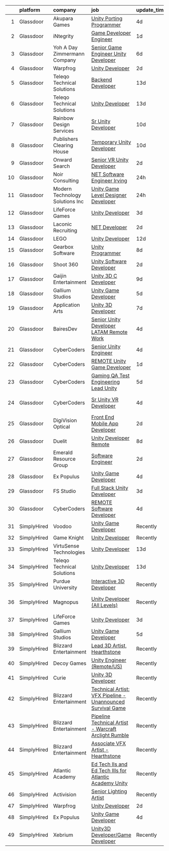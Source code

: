 

|    | platform    | company                          | job                                                                                                                                                                                                                                                                                                                                                                                                                                                                                                                                                                                                                                                                                                                                                                                                                                                                                                                                                                                                                                                                                                                                                                                                                                                                                                                                                                                           | update_time   | location        |
|---:|:------------|:---------------------------------|:----------------------------------------------------------------------------------------------------------------------------------------------------------------------------------------------------------------------------------------------------------------------------------------------------------------------------------------------------------------------------------------------------------------------------------------------------------------------------------------------------------------------------------------------------------------------------------------------------------------------------------------------------------------------------------------------------------------------------------------------------------------------------------------------------------------------------------------------------------------------------------------------------------------------------------------------------------------------------------------------------------------------------------------------------------------------------------------------------------------------------------------------------------------------------------------------------------------------------------------------------------------------------------------------------------------------------------------------------------------------------------------------|:--------------|:----------------|
|  1 | Glassdoor   | Akupara Games                    | [Unity Porting Programmer](https://www.glassdoor.com/partner/jobListing.htm?pos=127&ao=1136043&s=58&guid=0000018378a6232a90082f8c765f744a&src=GD_JOB_AD&t=SR&vt=w&ea=1&cs=1_02acd0b4&cb=1664176497936&jobListingId=1008153906699&jrtk=3-0-1gdsac8qhj4in801-1gdsac8r52i75000-0c64ebdf9b44d52e-)                                                                                                                                                                                                                                                                                                                                                                                                                                                                                                                                                                                                                                                                                                                                                                                                                                                                                                                                                                                                                                                                                                | 4d            | Remote          |
|  2 | Glassdoor   | iNtegrity                        | [Game Developer Engineer](https://www.glassdoor.com/partner/jobListing.htm?pos=109&ao=1110586&s=58&guid=0000018378a6232a90082f8c765f744a&src=GD_JOB_AD&t=SR&vt=w&ea=1&cs=1_95e451f3&cb=1664176497935&jobListingId=1008159960954&cpc=32EE424DE2B657EB&jrtk=3-0-1gdsac8qhj4in801-1gdsac8r52i75000-f007a9b18ce574ec--6NYlbfkN0C7QpSfatUTTt_pWYjh4fmCixpaZixxEgk6WqG2e9JFSn8PLDX21so4BUVMbM-nBKhXCnsv-rU-KWa8GwN08r9GRBZvA-u4nPEN3ApN9XjH4dklJ0WDOBXjYIG8qzdFOyJJJu2JrQ0ClTFCMBeO1lftwTH5oRtbn67DhkAte38942rtH2_WHrwxHWgthMjmqGIJ0p1vgEfmDksIhnELGNfHXqxuIjTI_mVuROlRvqtBt7DKw6Vp9cfsIt4TF4DbDUFPCEFkuLZ0d5dP4kXCpMlYzPMUtWNU5IyC2gQB4tYkcNd2AO1XzVT0mVr6CE0YZBwmNM3hcKe67gvY_VHIZKt0Oaq_l9Ugw_Pm-CNDyQBH9HRLl8xn-KGqyBwCyglLwxvQr6ls0T_IztqiMiT-MnestuCc844xKbpUSC0nNPqv72k7I_Wlxdujhwu3VVkPQKcIg2HwAdjxNBciz3H7vTRLFWWQwuF0m_uyEH6tyNTIbA3PObC---bkLJm6MuzFZspGGJOpXuK2IMecmVP0GmpAuQTCanYFLWg%3D)                                                                                                                                                                                                                                                                                                                                                                                                                                                                                              | 1d            | Las Vegas, NV   |
|  3 | Glassdoor   | Yoh  A Day   Zimmermann Company  | [Senior Game Engineer  Unity Developer ](https://www.glassdoor.com/partner/jobListing.htm?pos=108&ao=1110586&s=58&guid=0000018378a6232a90082f8c765f744a&src=GD_JOB_AD&t=SR&vt=w&ea=1&cs=1_475978f2&cb=1664176497935&jobListingId=1008149001061&cpc=6BF42D0955AE9A34&jrtk=3-0-1gdsac8qhj4in801-1gdsac8r52i75000-26c06eb302e58e76--6NYlbfkN0Ae6Qmv8rNb3d5rEsMPL_plhvilYeiJERi7JqghURwQ9bq2mHgMGRGPHap0kt02TPg4hNIqkqAI4ZLarx94fJBZJRObAHCVAr7GpkECOjshJAgS-hSpOpL4MHHyXNuelLsEEjezXkzG-LQVLMkWHeGtQdZH9mJ0qKIH5WD3wTWGKHYJ2ZSah94fqGxp_DgY0N69q4xmst_GlB7cmrDXdByeA_TOuBxucs1hBGT48Esk9EbS8Rk7ZzNsdfBFr6stL59jYyd0rb74CB9nxUxTtJmmUHqQRrvJeaY1nRfH0CQnWLWkYW1QQ0hA6ou-cadsoVpvow01hUrf475YPWSoms-2HVzWhfbSpLONCNaKv2Iz3cNQWiE9W83V5WrRdS3w_enMFyRqtXJ3X2ksrZ8pBo-9mra0aQTn6Asn0Q2WhON2avdvAHFKxSUdwztwl9exwmJDftttEJQJWddH9tp2AIK_BO4VbRHTXyZYhWhSye75WhrMADRsDAg6)                                                                                                                                                                                                                                                                                                                                                                                                                                                                                                                             | 6d            | Texas           |
|  4 | Glassdoor   | Warpfrog                         | [Unity Developer](https://www.glassdoor.com/partner/jobListing.htm?pos=116&ao=1136043&s=58&guid=0000018378a6232a90082f8c765f744a&src=GD_JOB_AD&t=SR&vt=w&ea=1&cs=1_d93fd890&cb=1664176497936&jobListingId=1008158804784&jrtk=3-0-1gdsac8qhj4in801-1gdsac8r52i75000-dbfbd3c17e81990d-)                                                                                                                                                                                                                                                                                                                                                                                                                                                                                                                                                                                                                                                                                                                                                                                                                                                                                                                                                                                                                                                                                                         | 2d            | Remote          |
|  5 | Glassdoor   | Teleqo Technical Solutions       | [Backend Developer](https://www.glassdoor.com/partner/jobListing.htm?pos=130&ao=1136043&s=58&guid=0000018378a6232a90082f8c765f744a&src=GD_JOB_AD&t=SR&vt=w&ea=1&cs=1_9f89b66f&cb=1664176497936&jobListingId=1008134158031&jrtk=3-0-1gdsac8qhj4in801-1gdsac8r52i75000-7d0e9462bc2c1747-)                                                                                                                                                                                                                                                                                                                                                                                                                                                                                                                                                                                                                                                                                                                                                                                                                                                                                                                                                                                                                                                                                                       | 13d           | Remote          |
|  6 | Glassdoor   | Teleqo Technical Solutions       | [Unity Developer](https://www.glassdoor.com/partner/jobListing.htm?pos=118&ao=1136043&s=58&guid=0000018378a6232a90082f8c765f744a&src=GD_JOB_AD&t=SR&vt=w&ea=1&cs=1_dd6e4090&cb=1664176497936&jobListingId=1008134134933&jrtk=3-0-1gdsac8qhj4in801-1gdsac8r52i75000-7da6a69e60ae4104-)                                                                                                                                                                                                                                                                                                                                                                                                                                                                                                                                                                                                                                                                                                                                                                                                                                                                                                                                                                                                                                                                                                         | 13d           | Remote          |
|  7 | Glassdoor   | Rainbow Design Services          | [Sr  Unity Developer](https://www.glassdoor.com/partner/jobListing.htm?pos=125&ao=1136043&s=58&guid=0000018378a6232a90082f8c765f744a&src=GD_JOB_AD&t=SR&vt=w&ea=1&cs=1_17b098cd&cb=1664176497936&jobListingId=1008142753229&jrtk=3-0-1gdsac8qhj4in801-1gdsac8r52i75000-78ff7e4797b03afd-)                                                                                                                                                                                                                                                                                                                                                                                                                                                                                                                                                                                                                                                                                                                                                                                                                                                                                                                                                                                                                                                                                                     | 10d           | Remote          |
|  8 | Glassdoor   | Publishers Clearing House        | [Temporary Unity Developer](https://www.glassdoor.com/partner/jobListing.htm?pos=128&ao=1136043&s=58&guid=0000018378a6232a90082f8c765f744a&src=GD_JOB_AD&t=SR&vt=w&ea=1&cs=1_2891d908&cb=1664176497936&jobListingId=1008142738987&jrtk=3-0-1gdsac8qhj4in801-1gdsac8r52i75000-b4da1e9073320554-)                                                                                                                                                                                                                                                                                                                                                                                                                                                                                                                                                                                                                                                                                                                                                                                                                                                                                                                                                                                                                                                                                               | 10d           | Jericho, NY     |
|  9 | Glassdoor   | Onward Search                    | [Senior VR Unity Developer](https://www.glassdoor.com/partner/jobListing.htm?pos=105&ao=1110586&s=58&guid=0000018378a6232a90082f8c765f744a&src=GD_JOB_AD&t=SR&vt=w&cs=1_d8f0c201&cb=1664176497935&jobListingId=1008157895865&cpc=A0637F14311B9419&jrtk=3-0-1gdsac8qhj4in801-1gdsac8r52i75000-4bc6412e79000e51--6NYlbfkN0B7YoEZZ2QAGDyEGGmBPAUWSHc1Mt3sMCn9FehKcWA3wwfxcx19LEZnY8Y4HGhdxxpQ8IbcwWJ1QJSKVlbnywN0wAc7WAFVBNlXywStNws03yK7X7qoLIQm5vNigKPjCQGcC9IiFRWMj21fDrNQEfIs7p7v4HmFURMFWd9sE0uowLb-RRmoxkkI3BEvC4mXTLxkoR2L2cV2NVA9mJ6-FBtFUY1n3gg_yiIOxGjfy2nM_nfYr-TGeYosLCY92nKvxjnlNYJpJa90PnnaDKM_aIAMc7RBbcm5LO4T6aHIwBd6rm2NwGaZ-GMYExGUFSUheIOSCSrl5D3zw0WtrtGOVbh8W5GCXtvrcHH1Tn2Qo-LUFa7bcMFRekb3MYwvDqF8tF06rDRyt716YpivbdJIvbxkO3xkLXtpV4-zCmBFlJkMlFitGNke-J_N2s21YSjzG2bySWZfx_n4oQRovQ9IqBcK4TprU0XhLmMRj8WsRO9-Sdfy9LDHsTYrlbkyUNreR-exFQuEW1f7SK5Eia4ihZg2Ikw4ZKR51j2KzVmF35hWSXOxItxnZDCV_I8ZPazcKk1Hv8mjkN3kyFpeVyK0xaKT2F4EzRpVkr6gOhsqLQR3ikdbpNh8wue7O9kPGBI0QA6IVWVlwphLzOyiJMJGiOIiUgxMOWhyFKmdMN92jHSmiTO5aJ4ZA6cg7u9xYPHU1WekjnKVcpwPs0Hf34QMweunMEugDavXM4V5YCSmow3-_iUmYi1Jszgl_M13_D9_u1IPRJO9Yt-EgaH0muolD4RJf5z25oc9Rs8cP0FUa8By3KuG2EaZsrEKM8Gc4O6v5C1OSBFf8dJhoHeOZ3rTM0LTLxSYqXnE2-FClrkyyqFTEJkcGFD0iuAVWH3yjbpRTU8VjQ5HoaSITZd4XBBsRn2nJeZyk4cHq143r0ZP8M02Xw-WQYmALrosvixeL8hJ1Q_pLIEdZOPOkiCrZNSoxO4zbwOw-7FbKtCPJ79yoPcje5nAJ2Pb35LaukcO6dqnIpg%3D) | 2d            | Ontario, CA     |
| 10 | Glassdoor   | Noir Consulting                  | [ NET Software Engineer   Irving](https://www.glassdoor.com/partner/jobListing.htm?pos=111&ao=1110586&s=58&guid=0000018378a6232a90082f8c765f744a&src=GD_JOB_AD&t=SR&vt=w&cs=1_d4e4b011&cb=1664176497935&jobListingId=1008161480064&cpc=C4A69CCDBB3B9599&jrtk=3-0-1gdsac8qhj4in801-1gdsac8r52i75000-803cdcd69a69b0df--6NYlbfkN0Aj4-Lc4C6Hb0ykU3jOktLDIAAw4anZygn__rtZFvHgNTA_qTH8-VQLyoosIDAxuVHswvL3XqoxZq_ZKFAEavTENEthsUL8Fi2TGUBbO9WSXHhmSNWQ5riPq5ASHB8vUE_dnqun0a1OlHlcm0PRIhlM6KDzO6-nQPd1BKJc_LmOJ8anpmIzHqXJV2hMMz9ln6MN-xF2hG1VobbMSTOvWeJtz16YMFued8kn8bOHTaz69KdE3N8TKkGQmn5bujagHPPKuuJmCRQZhgDUa1pvtFQdQpdDKULuUQj5hCvROecMZfewqYPXZQottHAG99qGqs92OYmGUvqe1tUUzaFnyB2m4fVJSxgM-qkuKjEEC_8i28OcLSzmc_Llr_JuK8klCW2HP0jmg6Q5cvDh35joEcOfOtzoEQyfaNOuMcr2gfifQDAHZSqcem0KLTK1IMey41XYy5mKukR9a5Ged15KNcRlsDzyxP57Ul1GjHL70wiTxT0ah_azsrqonQn8tuMdEmMRfGV8WQHyeiYkT3Kg00FtqNNOgkLZ5GU%3D)                                                                                                                                                                                                                                                                                                                                                                                                                                                                                           | 24h           | Irving, TX      |
| 11 | Glassdoor   | Modern Technology Solutions  Inc | [Unity Game Level Designer  Developer](https://www.glassdoor.com/partner/jobListing.htm?pos=102&ao=1110586&s=58&guid=0000018378a6232a90082f8c765f744a&src=GD_JOB_AD&t=SR&vt=w&cs=1_93bb970d&cb=1664176497934&jobListingId=1008160384898&cpc=883DC43018083D9A&jrtk=3-0-1gdsac8qhj4in801-1gdsac8r52i75000-abf1f549207f228f--6NYlbfkN0C26OT7h5zXl7z1yVTYwN1d43osiYS9hmGqw_eY7i5KFzRWaSyxghJjTLzNEsEWeJj6QtZaYMhSAZO_DCXcbspivdXlpR8zvmoLZwzn5THXQPOf2aBt3qZjrH_dbugZd53tHkoVnSD0MV_ivUzYW9yB_DO1NCTFqtDE6vL4AR50su-HHVE3TVZ15bO1sSJfYhOacBzcsZnkNMC1hr67BTG3dTYPQ1qy1bkJHeMa_Zbp6aANzWS4vH768BfwklM7i-lSe93xR-zODOitbc-hJjH6eXSh7AOASHEeC4r4apuC1wVSN-YTsXD31grFnyzCNLJ0jIBhpf9er51hr_nRF40EG-Jg34mLSzfSerJRHMRpvd08sfebGfexCTWuFP5YyA8kMYfLH-s9vwhWItNrUDJC5uLSUrvOqZYLC4LZM3nqlXvLKQ2L_a4BYE-2j2bVQgrPF50vX9zuMQ%3D%3D)                                                                                                                                                                                                                                                                                                                                                                                                                                                                                                                                                                        | 24h           | Huntsville, AL  |
| 12 | Glassdoor   | LifeForce Games                  | [Unity Developer](https://www.glassdoor.com/partner/jobListing.htm?pos=117&ao=1136043&s=58&guid=0000018378a6232a90082f8c765f744a&src=GD_JOB_AD&t=SR&vt=w&ea=1&cs=1_c866971e&cb=1664176497936&jobListingId=1008157070820&jrtk=3-0-1gdsac8qhj4in801-1gdsac8r52i75000-4056c701d2ae2bc5-)                                                                                                                                                                                                                                                                                                                                                                                                                                                                                                                                                                                                                                                                                                                                                                                                                                                                                                                                                                                                                                                                                                         | 3d            | San Diego, CA   |
| 13 | Glassdoor   | Laconic Recruiting               | [ NET Developer](https://www.glassdoor.com/partner/jobListing.htm?pos=106&ao=1110586&s=58&guid=0000018378a6232a90082f8c765f744a&src=GD_JOB_AD&t=SR&vt=w&ea=1&cs=1_10f37281&cb=1664176497935&jobListingId=1008158478830&cpc=87A0A889578C8297&jrtk=3-0-1gdsac8qhj4in801-1gdsac8r52i75000-b7fd1105030b2d77--6NYlbfkN0DdJbhHBYXEWBLZdlxQXj7QWc-IkEPIf_iUNPDm2ENCvcFvaxeRNC18k9wfNki_R0PTbhyBXDg67iHwDbMCBdABusNQZ5LT61oSjDCu46moJwx3bK1PTyafPFfFVnNz5BnVRRVPBOoo8wq_wS1HLduQ2EtpWzFCH1R2ygyr13ph-DDRgh6kSKqHghhlet7qqh6pBqQIJZkTnieFokoBPhI9-twh7k0P6itH0uTEe-6xxPf9DM0I8M65_IyDJ152TLDE6m5xaHgZGX1TU3spOpMmIv-KJY0afMKBSnX4xTIAjiFAm_GLxX_CD1cj7ilylUo-I3tYnRYzYW531xKO2zawjHuRy2MdU9dsD3SbUoKG8ra1fjEHmanatwIGC_DXTHaWKsOQ2rLz4_iBtO4QaJe1T8t6o98GR6ZOiMJF4NIFltxE7IkD53j5CJxnub7jyrDO5rdYRSqroEXpgv83tGLLOH4CBefQRdyeTFgr7Heh6PTzTHEQOjf8epNADSjhTEY%3D)                                                                                                                                                                                                                                                                                                                                                                                                                                                                                                                                       | 2d            | Remote          |
| 14 | Glassdoor   | LEGO                             | [Unity Developer](https://www.glassdoor.com/partner/jobListing.htm?pos=123&ao=1136043&s=58&guid=0000018378a6232a90082f8c765f744a&src=GD_JOB_AD&t=SR&vt=w&cs=1_2b2bf502&cb=1664176497936&jobListingId=1008137808602&jrtk=3-0-1gdsac8qhj4in801-1gdsac8r52i75000-660576d780ede973-)                                                                                                                                                                                                                                                                                                                                                                                                                                                                                                                                                                                                                                                                                                                                                                                                                                                                                                                                                                                                                                                                                                              | 12d           | Irvine, CA      |
| 15 | Glassdoor   | Gearbox Software                 | [Unity Programmer](https://www.glassdoor.com/partner/jobListing.htm?pos=122&ao=1136043&s=58&guid=0000018378a6232a90082f8c765f744a&src=GD_JOB_AD&t=SR&vt=w&ea=1&cs=1_ff8d6368&cb=1664176497936&jobListingId=1008146289898&jrtk=3-0-1gdsac8qhj4in801-1gdsac8r52i75000-f72621018b39b19c-)                                                                                                                                                                                                                                                                                                                                                                                                                                                                                                                                                                                                                                                                                                                                                                                                                                                                                                                                                                                                                                                                                                        | 8d            | Frisco, TX      |
| 16 | Glassdoor   | Shoot 360                        | [Unity Software Developer](https://www.glassdoor.com/partner/jobListing.htm?pos=101&ao=1110586&s=58&guid=0000018378a6232a90082f8c765f744a&src=GD_JOB_AD&t=SR&vt=w&ea=1&cs=1_e6f74211&cb=1664176497934&jobListingId=1008158653566&cpc=3028881457C6165E&jrtk=3-0-1gdsac8qhj4in801-1gdsac8r52i75000-5ac2e7983e68243c--6NYlbfkN0DfopDBJjdZYsHaazvtHih9EkP_5L3b-O-YxZrMZy_RRaIs6238HtU9-bIm4CRLMyQw0B_NBHXhnZqJTUAnwC8rmDN7VM-CtOrUt6fSSheFIU1_xggWeBfKJRwUeEbQVMtuP3j9r-4DUAIsVFk7SNZbGd5DCwK6AlcinJmr6vfob03577VGzijjOR_VZYuRBPTSyGUBJcFYloRumUcHqw2X3KyEIchUb5bn6SQjqeRXYiJvCxrIhbhsQMZSDRGYEFYy_03JGaNRY02E8D6d8V-tWifL6TXzaGwlj5CzVflIhhA67ExUwaa07cDIapmKjbCpu1sGjAhn3jIs4j4fhYYwfIdPzGL3Zz0or2xLLr6WIhq8f4vahVlZDDIPmzvCaOuu1YPq-W9zlfAXEHQps_Jlp1vryrqfif37O-rhFls8IOXQt6_HkFi_dW3YUq-6G9lCAfhQQnAr7aZlFuWNzWLejJ_5IGW2pr2Yf9tNQy8ZSsqeamS436sgmSO5Jer0FS8owE8hR60mHWJdRB5oOWj6)                                                                                                                                                                                                                                                                                                                                                                                                                                                                                                           | 2d            | Vancouver, WA   |
| 17 | Glassdoor   | Gaijin Entertainment             | [Unity 3D C  Developer](https://www.glassdoor.com/partner/jobListing.htm?pos=121&ao=1136043&s=58&guid=0000018378a6232a90082f8c765f744a&src=GD_JOB_AD&t=SR&vt=w&cs=1_684bea5f&cb=1664176497936&jobListingId=1008144484647&jrtk=3-0-1gdsac8qhj4in801-1gdsac8r52i75000-3087f5dd4425a04f-)                                                                                                                                                                                                                                                                                                                                                                                                                                                                                                                                                                                                                                                                                                                                                                                                                                                                                                                                                                                                                                                                                                        | 9d            | Remote          |
| 18 | Glassdoor   | Gallium Studios                  | [Unity Game Developer](https://www.glassdoor.com/partner/jobListing.htm?pos=119&ao=1136043&s=58&guid=0000018378a6232a90082f8c765f744a&src=GD_JOB_AD&t=SR&vt=w&cs=1_84e18727&cb=1664176497936&jobListingId=1008150687011&jrtk=3-0-1gdsac8qhj4in801-1gdsac8r52i75000-c88d89332377ea02-)                                                                                                                                                                                                                                                                                                                                                                                                                                                                                                                                                                                                                                                                                                                                                                                                                                                                                                                                                                                                                                                                                                         | 5d            | Remote          |
| 19 | Glassdoor   | Application Arts                 | [Unity 3D Developer](https://www.glassdoor.com/partner/jobListing.htm?pos=126&ao=1136043&s=58&guid=0000018378a6232a90082f8c765f744a&src=GD_JOB_AD&t=SR&vt=w&cs=1_8f2a24bd&cb=1664176497936&jobListingId=1008148200696&jrtk=3-0-1gdsac8qhj4in801-1gdsac8r52i75000-702106af31a5d4c4-)                                                                                                                                                                                                                                                                                                                                                                                                                                                                                                                                                                                                                                                                                                                                                                                                                                                                                                                                                                                                                                                                                                           | 7d            | Frisco, TX      |
| 20 | Glassdoor   | BairesDev                        | [Senior Unity Developer  LATAM    Remote Work](https://www.glassdoor.com/partner/jobListing.htm?pos=103&ao=1110586&s=58&guid=0000018378a6232a90082f8c765f744a&src=GD_JOB_AD&t=SR&vt=w&cs=1_14152367&cb=1664176497934&jobListingId=1008153520027&cpc=3BA4CE39D5B5DEF5&jrtk=3-0-1gdsac8qhj4in801-1gdsac8r52i75000-d07b078a70677f47--6NYlbfkN0BfEGkshao4EhrCCf7LYqKO8VNtf9vkQrewuI3DmTR_-G3zJxSBeo1O-SB_lpKRvkPM-bPc5FhBWyuJIcxMxgpbjfTpubAlTTARQ0mMGAhamrq9Jn6fhAwDv_qRzdVcBFdMH9gkJbzgO1vp6CpfOGar4AMUZe6FO_fxm45CnFh9QXixwnA6_VCrhG2m6LYwtUQO4eqIwnXor-9nMj3Ku8Fqt6VHzzCzO7c_QhUaZjDZVxdxnkZteAMejuqOdVOorfLUTVmDaZxSffuljZeV44ZXRoYbvtdgWhADFOM7hBFGGoMmJkdIl3y4D8AMwnALr-KO2bajIsjHezVbO31OH0jWKe1GHYqqoJvQospE4EA5UG3WJl7bzEbg7nXa4D4SvHKL7cPGHzSLIHjmtfUVhVRSud9yoICb5wdOcvWnrrZCY6ZKAs9tLjKEy7nnXapjwWRIxEGszy9-oEu80KmMqmcjgx18-S_nGTBUD3KJxH22w8SaEKQ_v_Xboz1HPQwB-Wzc2Pfpks77nDK41y8KXCiyC4GPbQdzumC3B_WkeK5_au6zPfQdbWjZLsWImDGrGjRECtD-1GPzzg%3D%3D)                                                                                                                                                                                                                                                                                                                                                                                                                                | 4d            | Colon, PA       |
| 21 | Glassdoor   | CyberCoders                      | [Senior Unity Engineer](https://www.glassdoor.com/partner/jobListing.htm?pos=115&ao=1110586&s=58&guid=0000018378a6232a90082f8c765f744a&src=GD_JOB_AD&t=SR&vt=w&ea=1&cs=1_1449fa5e&cb=1664176497936&jobListingId=1008154938460&cpc=AC285F3A3ECA6BB0&jrtk=3-0-1gdsac8qhj4in801-1gdsac8r52i75000-c94a8e35814fca7e--6NYlbfkN0CpFJQzrgRR8WqXWK1qKKEqALWJw739KlKqr2H-MSI4eoBlI4EFrmor2FYZMP3muM2YYyBsvG3uf0WKu5-ysjfcvsuQPS-1yuh0KuzUfyCJnkykgZ-qbr5oc4n8AV8yAiXeULNfTpQPtS5tLBer6f9DDY7d6VlfMZBsHb5FClKWSrG2a9eC0i0PZsg_jP0HQ1_-nf55_qSVssomwyduiSWCb5NQiQU0bk3cqYmuFriUWxEdLNJHkFubneXwbWnh25qwHUM8xtkGfkO7DRsQAE36jd5N3ZzZ69NE9S7uVqmSIcYV5LoVCT0PEQkZ0_J1LJQpU5KyPYZOP-EjWqyqY3RjjTc5OWzCgBULcWYMCkfalgI8fjrhmz8pZIgfATGozCSGuyYd_aLLvIOOrQwa-HAd6g3ONIE2M8br_QU45LElrAEdp0YJBMyjKBkriseH-9vAVnemkXbmWrklsGLZvqORvHdiIhiTpgpnTHVovLXskvdBUfkvrdHoekKUpSBe_XQaeyBJA84fQlAaZMWATgo5_CmqbfaqEuJcHfjH1mIMO0VJDIWWKdhke_fc1jotcbs6i0oDNQSb4Oz3Qa5Aogk5wUfy5SXBY9xVM_pQPFX7O89106Ep4voHUEs9xN9_yPNWtM4X-z-H7nC8Iyut3HCSIOTzqJTbqtfjiaz8EsWe8IqMKEkj-VLtxKMCJcmAxONLrd828JxQrejSRXAb2A3zPBTeO4lLeF5nX8CBRl_4LMZzV5VVWaMC0vfGQagyaCGIQPttpp9w-3sCe0_NJfFbLlpxWx6aOEUMnkBLiyKLhSz2RfNbhZgI7h3eKAu6qBcUEeFsNSCPhQqnjglNLUdH3wR5GQyMKMDVspVd89EMYE2ctPr7WUc-_RuN-uIuWTmH3IEL8H9k01CZzkRdCna7SPGdaYmE7k_Iw_wx8d6rg3f9Km4foJsQB6fBe5HHSsLY5rTd5NLSNQS95uaellVz63TwqSWU1kowexq_8dDczQ%3D%3D)                  | 4d            | San Carlos, CA  |
| 22 | Glassdoor   | CyberCoders                      | [REMOTE Unity Game Developer](https://www.glassdoor.com/partner/jobListing.htm?pos=107&ao=1110586&s=58&guid=0000018378a6232a90082f8c765f744a&src=GD_JOB_AD&t=SR&vt=w&ea=1&cs=1_06c138e0&cb=1664176497935&jobListingId=1008159698208&cpc=334ABAF5D42DC775&jrtk=3-0-1gdsac8qhj4in801-1gdsac8r52i75000-de5e4da321500bc6--6NYlbfkN0CpFJQzrgRR8WqXWK1qKKEqALWJw739KlKqr2H-MSI4eoBlI4EFrmor2FYZMP3muM0CETaZjfCSsIX608PX_XwlpFs8byUUuHjRk7f7lT2yfazRxiNJNIHKLxQydblxZQXIpOtY9UiHSus1JrkxVTbsfZOaUgsmSMvdLRBVOoeWC8h2eH0hDRJNCLP-ciqBZErGmkdnMhEYNr64EF6JCxpNzuNL_xqQuIEOiKAVKeE_E_9ReiSh1REzYdSQyeW5EN_pOrIRIA7asqokxPh7jfA35N3m02-YCIcihk9ZPahzQfIq8LQ_lDFkKeJAT5mZNt6JUBwxuhdPbpZAQfJ4PLQfuocGyX8_orO1l7KBQ78W0Ri7XeH2tVUaW69k-9Y23HCcRDra4seZDxySWHfb9uekaQOwALDl63CsepnzQHKqrkszxh7qGAium1SMpxRA96_BFMJTxINS75NSUydYCPDOrgRS9d160IJegBrpTxs7FeUc7TLIXs7cVJrXPq6PeaAr-ueaHCLvMEl5P61i6SPShQVnjLEhu3UOxGIr60sAkENODxpnqet0UdsXl2zK3hfVGcneyIoGOLv6XmGF02OZgAAqLQvwoYClwD9MF1PK8kQhQhndjEg9ZRxrKI1GsEizddmNmHGKtJDV3NiTwmfqcWOrV_oFp9GVrkSCFaS5J-ZG1H4QY5zlbiCdpv0h5HDCv6c_2rZPLO4G2Ea2KUxJ9M5rFjyS6Z5wrFGkxAbaYO0_dPYeUdnWq8hVKTDYZn51Xep38v5V1UHI_yfH6tp6QZFClb5OK4FhXWOSuTcqZ9LHrShUn85ZDonafXOb443YdfbRnhOcCswrSvKTIV-lXjB2lc_B_jTzTv3fmj9HBLcDjauBIK-knHM9pLBDZdPZ9c74I5BLhkBTNunw-TtivKiFhokUXI9_ixjbPHCr5cbZ2Jv2hiTeDkFXMU8KL7Ow8ViFk99L0O6kjOZYpOQwZlpz0KNqetg12r7tgAbtSg%3D%3D)            | 1d            | New York, NY    |
| 23 | Glassdoor   | CyberCoders                      | [Gaming QA Test Engineering Lead   Unity](https://www.glassdoor.com/partner/jobListing.htm?pos=113&ao=1110586&s=58&guid=0000018378a6232a90082f8c765f744a&src=GD_JOB_AD&t=SR&vt=w&ea=1&cs=1_36d72fa9&cb=1664176497935&jobListingId=1008152464643&cpc=C4A69CCDBB3B9599&jrtk=3-0-1gdsac8qhj4in801-1gdsac8r52i75000-812c27b77ee8a313--6NYlbfkN0CpFJQzrgRR8WqXWK1qKKEqALWJw739KlKqr2H-MSI4eoBlI4EFrmor2FYZMP3muM3oVLaOs4f3sNvdnaLGs1ve463IujvsPR0fIGmrIA4Fc15-s3kcbHFotYhJZFdpRcWVMhkdfr19SMU3z6S-LZuSoQIimvuuKodWETVAAPX9rBTFrAmrqUipMtlCnc7Ndwj2s25q4g7VcfJPcZh8TsO2psS_lo-eAwjr05O6a75AJLTYt5JCOTk3iCbfRcc0re_sgY3vnkcc2CgdGcb6MPyeZjQOudSX99kEDDx4hSffvn1TX9mUtcR9-KCCxA4o43jUPGbp8dmyipbEgZMz4c1I9nlTBNCh8ud7hiL01oW1DfqPjE_9YtwvFyfuOlR7p--5QlCM42tnLliUvUDVXES1g7RvpfllgiIeU2lrqUivSsBrrS6YSXklLj2JwQrF4vTG5G4MBjlCEXXbzb1YxvmClJU3d7skYqqB32jOWo41XQTNwoQOPSJmN0whb-NEZySrBHKFBr8Nr9W-FAD2a8biOLgxxxI3OcLqS4GBvbzB32eC4ZqzUDZ4wqqa27YU8vS4UW-Buer9yAcq0UHY-iIA6vEBNqhKLKY5T4_XDNxPfJEzx-5z4bMxW3RcrnQo_fDuYtoGGx6ZRrOMMycUL21CcZuoiYELEEK29Ce9PdykeMsOMi03PxP83pT3FnnAwPkq_Vt5xTQIBi4v2FAprgx1zjRzAt-_w3TqnvuErJWzO_CO4OVzAhmkDSv6S0Y4kq5DcyoygpOW3QgO_KrQtzrarnfkSKkdDoTHvXqQgFg1RVxdBbIiyEQEZIe4Mb7KmFh5xi1RbToLzwKzHAYDHn2W5aXQMW3g2vp2Cp2IRp4PkYw-7UyRw3oUcoVDBQEA90OlOpuERFC6I3DMcWUzkNf1jVYg6lW_KI7jzOCwm6VuI9IbcGvbZXzTqP48LRLC3Q368XVxgKyhIKsDEWnUM1Dh_xdim1wAv1s%3D)              | 5d            | Austin, TX      |
| 24 | Glassdoor   | CyberCoders                      | [Sr  Unity  VR  Developer](https://www.glassdoor.com/partner/jobListing.htm?pos=114&ao=1110586&s=58&guid=0000018378a6232a90082f8c765f744a&src=GD_JOB_AD&t=SR&vt=w&ea=1&cs=1_11ae5f06&cb=1664176497936&jobListingId=1008154938345&cpc=451933188B21919D&jrtk=3-0-1gdsac8qhj4in801-1gdsac8r52i75000-46531934ee3fcaad--6NYlbfkN0CpFJQzrgRR8WqXWK1qKKEqALWJw739KlKqr2H-MSI4eoBlI4EFrmor2FYZMP3muM2YYyBsvG3uf0J72OBKTUbLm-1woUpOXeFNHBTnpoZL3SHh2FSQKROAfBvcTZHSE_Edw_R78HEls8GcHWiBh_kU25oshDawS57tjaabJkLMPjzYhcDvN3sXYa_xw0iLzWI-0JEMah9OcRVmUbyjrDtgSEu9XR9MidN68XVDQ3DVW2WTKhztDCdNOS5x47KIu4whI9Z17iIzM6GMKk0lh4-VcWVUziWc-lBYtKq0iR7fUvkfz6kdG7ETCnxAMMd3yeox_v7yqZ5Buwehs6jyS6yFOnnhASupNHKMcobqJK397EQzfeFu48-hgyw893z43JJ-zMOVU9eTV-qpf6qXDDZqXgloegwrCLck8AMwWIooRJr3-pvRGDX96zIppuhNOJV2I5DZaAZE2A_SYxGrvWc56obl9uM-3QzejdWKnJYYRFW45W9Cz4FruoLPeM7TrV_JkzDjCpYTr-7eSF0D2Ru9z-nWDd_gCBU8nnBgUvt8L5oCrxz3_BfNrEJ0ym2aL-jz5xCIiQqKWmi0RwcsE2fUf92v7HckH_cPpYJ0f9bobrR9wmlMhKmPWcufTcxaYcIFRpdnr8DKH72j5smShG9rMU6DmxMlrqIWPx0peec4ful9g1-O9TmsVHxO8K2Mmk5aPD_dHvFtRPMQ_yAgohSwjMWuWHVMyh4_qVB8orTF4SgpLq9WNfiDlmO7gOaZHKjWIxnQVTali5R6eW5fMZ3grvQDcQlt9TqV9vS6hKnoByzzFvYwzXxXEG79YSgWFY2zKsw7D9SyCC_8uSZc5lrfR1chGGxuKnV6TLiLZhU19MbZWG44kreIzpjHV535_vDYdm9o54YRI6UBdnjPYW6pARUaDQmQLC1VMrG8KxgXSI91ixE-TkbtlCy3T2gtu_WupdcbAL8W4Ekz0e1lXDdNJ0l6Xu1MGj8ADIpsHpm_zA%3D%3D)               | 4d            | Los Angeles, CA |
| 25 | Glassdoor   | DigiVision Optical               | [Front End Mobile App Developer](https://www.glassdoor.com/partner/jobListing.htm?pos=104&ao=1110586&s=58&guid=0000018378a6232a90082f8c765f744a&src=GD_JOB_AD&t=SR&vt=w&ea=1&cs=1_7d9c0eb7&cb=1664176497934&jobListingId=1008158742843&cpc=C4A69CCDBB3B9599&jrtk=3-0-1gdsac8qhj4in801-1gdsac8r52i75000-27765e6fb8b255f3--6NYlbfkN0ATI7LIVqGvZwlH83cbuu62NnURcd3MlzZqpgSCmKHueLz4uTPjUmCBIiobqyAkKvNATI8nSFGa17o36XdkbKp0jlISymLqfb9Ca4dDnIYCwdUD9J2RTquMIUkY5_GkX4fM0iaNZjHnxKnPfuO1TR-qgnRmXsuAqAZpebcPZpEV7E_PZZOlIH28gZ111Q4wSVblKKNyAERj6W5CAmZTai0iafm8qOu0EEFMXSd16b0_XqGPIG2HZjUGHZP41SvWyQ4HSKlTXkz04G4lOaxq_jGZD8KX6NtDTp1VVmN-EWsD9eNJWgO3samRay4Un69NDUfji9fZwBq9gVe8dadZFZ-9LlR6Yis-SWkha9k_xo2JQgdI8Trk5JT0YcM5rF0UVOlUULWXmLmEnpErL3mcYgfuCKQChmhe7fbegY2eQ3KHNACPBdj7G9IaB8FYexLLrr8UmRe3yKNHgBBIdGanhqmR8cqV5MH7Eq8dgnx_smDEnm4rkoyZfFpJY0hLp-QUYMaIgoDLc_BLWg%3D%3D)                                                                                                                                                                                                                                                                                                                                                                                                                                                                                                         | 2d            | Remote          |
| 26 | Glassdoor   | Duelit                           | [Unity Developer  Remote ](https://www.glassdoor.com/partner/jobListing.htm?pos=129&ao=1136043&s=58&guid=0000018378a6232a90082f8c765f744a&src=GD_JOB_AD&t=SR&vt=w&ea=1&cs=1_c2d3ea26&cb=1664176497936&jobListingId=1008146888659&jrtk=3-0-1gdsac8qhj4in801-1gdsac8r52i75000-32f66aac3cf961f7-)                                                                                                                                                                                                                                                                                                                                                                                                                                                                                                                                                                                                                                                                                                                                                                                                                                                                                                                                                                                                                                                                                                | 8d            | Remote          |
| 27 | Glassdoor   | Emerald Resource Group           | [Software Engineer](https://www.glassdoor.com/partner/jobListing.htm?pos=112&ao=1110586&s=58&guid=0000018378a6232a90082f8c765f744a&src=GD_JOB_AD&t=SR&vt=w&ea=1&cs=1_f8083b6a&cb=1664176497935&jobListingId=1008158696811&cpc=B101C867B3EF2D75&jrtk=3-0-1gdsac8qhj4in801-1gdsac8r52i75000-9d3a79ca66d139cb--6NYlbfkN0BXp4mXmwuXYPTzYC9odgzWt2XuqptqZvZ4ZHxdyVZwzN7sSW8bKCCtsyayLRdO3C6tYMxlHT8RPbVWlKifuCJ7U5ouBjOv6wbpO4lpnO8Vq0Ki15mtD7wj-WPbi13i0G5Obv3e9HzGcsVKwpkvuI0SMRa87pTU_kPMNeISaKi3VAsNPG322BaAJmPzKONHXEPH1U6QOq9fQbZhhgulD3mRxmlS34od9bGp3eETMU4R3jx-83zwG7Ecl5oqrlq697t2V9VedHcs8eKqhRhaYttlLRD3JzsGkumsCpjz3mm-JR4e_6HNTJupCdHwBAEoZHpXRvvuf1ypeNouOqahQU8X6V32oz_-7lYr2LHNIcKKVj8zV0QRt7KlG7fLKnwM8E3l6N5QH6oS2WwFHIeIUQTPxTnfoJM7QTvOzP_BSAWu4j7Y8uwwW9AQ7Gcvz7GPi4_nWV2V54dEeF6IZAz-p2AQik5Em5kSpEjpoYp6I2FH9ZUPgzZubGjH_GgCN3OdWQh6o3x28Ki7MqdrDKt2QlQL)                                                                                                                                                                                                                                                                                                                                                                                                                                                                                                                  | 2d            | Cleveland, OH   |
| 28 | Glassdoor   | Ex Populus                       | [Unity Game Developer](https://www.glassdoor.com/partner/jobListing.htm?pos=120&ao=1136043&s=58&guid=0000018378a6232a90082f8c765f744a&src=GD_JOB_AD&t=SR&vt=w&ea=1&cs=1_9bf4dc76&cb=1664176497936&jobListingId=1008155438701&jrtk=3-0-1gdsac8qhj4in801-1gdsac8r52i75000-a7aff7304cf5f000-)                                                                                                                                                                                                                                                                                                                                                                                                                                                                                                                                                                                                                                                                                                                                                                                                                                                                                                                                                                                                                                                                                                    | 4d            | Remote          |
| 29 | Glassdoor   | FS Studio                        | [Full Stack Unity Developer](https://www.glassdoor.com/partner/jobListing.htm?pos=124&ao=1136043&s=58&guid=0000018378a6232a90082f8c765f744a&src=GD_JOB_AD&t=SR&vt=w&cs=1_435c1bd7&cb=1664176497936&jobListingId=1008156626267&jrtk=3-0-1gdsac8qhj4in801-1gdsac8r52i75000-24d37625fd26fdde-)                                                                                                                                                                                                                                                                                                                                                                                                                                                                                                                                                                                                                                                                                                                                                                                                                                                                                                                                                                                                                                                                                                   | 3d            | Remote          |
| 30 | Glassdoor   | CyberCoders                      | [REMOTE Software Developer](https://www.glassdoor.com/partner/jobListing.htm?pos=110&ao=1110586&s=58&guid=0000018378a6232a90082f8c765f744a&src=GD_JOB_AD&t=SR&vt=w&ea=1&cs=1_4bd3c0fa&cb=1664176497935&jobListingId=1008154937884&cpc=C4A69CCDBB3B9599&jrtk=3-0-1gdsac8qhj4in801-1gdsac8r52i75000-36f04b38db41d4d1--6NYlbfkN0CpFJQzrgRR8WqXWK1qKKEqALWJw739KlKqr2H-MSI4eoBlI4EFrmor2FYZMP3muM2YYyBsvG3uf3rFYoQhshlbgEIhjoiR_m69Ixrbf1kF3-XkpTvyTiAdwv6bjNf_Hu7ISQjkBRuVuodR7lh8dsOxNwG_4PSq_BALCFV_vdzJl5fUNx-5oL4dZhFLaWCjpt8awofdc6tHu8ukrxV2hcgKpylhVqfTjO592ORaptdJvQ11UPhnxqHeJZyNJTyqnUlcanAGaDvqkG-loFH3ri83YfZeKcI0n-Z8zoAODma-j5u8neHzX2fSyMPhJviWgrl6U62vzPuZzSL6j0TAnEo7K0ZK-wi0xHipmcIbHeE2_tSEy8Jm_yQxHDHurbTsSaDJKKzbNTEBjJpCHEY-OqCvSMzbUnL9ILtKv-0in1RdQoexw9xJG67etxL92kvR53eCo786balXpLQQrNAIaljiqj0lTi0Pq1XG_Y9gdplyjWmu-6fCg6C9rdIpGZDxftL6mmfHVCRVmnRU4cmWUKXVVRTRN_fBBMldsnPpUtGFNMEsRNJvsjJB5NyL6Yhe3XGyUHHNGGia95AEY9NWEOV325nz59ArTJ8QrjhEHM4ztss9_kGG3xMWt27m-Az_MOFxHIwK6vUZIdscoTLv82KvsLWeElIuApteluszC2HseO5MsrNmmMyOOdoYrH5U6F0iIbANxdQIXOW0VYauZGjnAE7aNFGMW7Y0plJqjvkkeYT8s9H7YL_U0SQJx1MT2J_4hwyIjnsUTfU4OlVwCQf-4OSVmTuS_CqZ6Bo7LtyrQjY975MWwEBeY9xjqdgFtY6uF9qDKDGjfPq9EGyZXvNhonfd9MY4f3wdKbyihG_8XQl6mjxyajIHK2BOZ7i4hIdZMrBMgs3C4hwP-JHJKwLr2CBsaPybK0WD-EwHIqP44j3f9tipVTiHWZq3v8m8pHAeNRccfIGyzfucMuRb8DntEXUE2dUUbK6JSFOzgX1pLw%3D%3D)              | 4d            | New York, NY    |
| 31 | SimplyHired | Voodoo                           | [Unity Game Developer](https://www.simplyhired.com/job/NLFQkH33HD_35Ds9kXakUpzo0YFJySLM-k9B6PMS8pvyK5pcffPR_g?q=unity+developer)                                                                                                                                                                                                                                                                                                                                                                                                                                                                                                                                                                                                                                                                                                                                                                                                                                                                                                                                                                                                                                                                                                                                                                                                                                                              | Recently      | Remote          |
| 32 | SimplyHired | Game Knight                      | [Unity Developer](https://www.simplyhired.com/job/TPCXx7J4ThFMPYooV0uo104Ok8Dxfe42kioQh-km8u8BHfk4_xf0xQ?q=unity+developer)                                                                                                                                                                                                                                                                                                                                                                                                                                                                                                                                                                                                                                                                                                                                                                                                                                                                                                                                                                                                                                                                                                                                                                                                                                                                   | Recently      | Remote          |
| 33 | SimplyHired | VirtuSense Technologies          | [Unity Developer](https://www.simplyhired.com/job/YSZYcF48NLEjBy4BSxkfGIrusjPg_fMBrE8FoMRvXHK1nRT3Qz4DfA?q=unity+developer)                                                                                                                                                                                                                                                                                                                                                                                                                                                                                                                                                                                                                                                                                                                                                                                                                                                                                                                                                                                                                                                                                                                                                                                                                                                                   | 13d           | Peoria, IL      |
| 34 | SimplyHired | Teleqo Technical Solutions       | [Unity Developer](https://www.simplyhired.com/job/HR-NRiHzychiYvpM9nGjtgg9AgwtvWrnRYrDv5PAfxbLLGr361j25w?q=unity+developer)                                                                                                                                                                                                                                                                                                                                                                                                                                                                                                                                                                                                                                                                                                                                                                                                                                                                                                                                                                                                                                                                                                                                                                                                                                                                   | 13d           | Remote          |
| 35 | SimplyHired | Purdue University                | [Interactive 3D Developer](https://www.simplyhired.com/job/V76HiP4xnvRBBT6K-n3_Aj63UnWdSszyw3n14uNA9KGovlsslfuQvw?q=unity+developer)                                                                                                                                                                                                                                                                                                                                                                                                                                                                                                                                                                                                                                                                                                                                                                                                                                                                                                                                                                                                                                                                                                                                                                                                                                                          | Recently      | Hammond, IN     |
| 36 | SimplyHired | Magnopus                         | [Unity Developer (All Levels)](https://www.simplyhired.com/job/vPypX05jFCjXy9ymS1tlMhP8Zpx81wwzBDbU2anSTS_WypcGgAQCYg?q=unity+developer)                                                                                                                                                                                                                                                                                                                                                                                                                                                                                                                                                                                                                                                                                                                                                                                                                                                                                                                                                                                                                                                                                                                                                                                                                                                      | Recently      | Los Angeles, CA |
| 37 | SimplyHired | LifeForce Games                  | [Unity Developer](https://www.simplyhired.com/job/dFW_Cx0buCkuTrEeImMtPzlC8r-IA-syFR6ywJMzuBFSwMmeERweDQ?q=unity+developer)                                                                                                                                                                                                                                                                                                                                                                                                                                                                                                                                                                                                                                                                                                                                                                                                                                                                                                                                                                                                                                                                                                                                                                                                                                                                   | 3d            | San Diego, CA   |
| 38 | SimplyHired | Gallium Studios                  | [Unity Game Developer](https://www.simplyhired.com/job/XTc3xzAM0S6mk_6sJz5r8GyKaH4Q5BIrCfUAShXBWDWYs1QosvJqjA?q=unity+developer)                                                                                                                                                                                                                                                                                                                                                                                                                                                                                                                                                                                                                                                                                                                                                                                                                                                                                                                                                                                                                                                                                                                                                                                                                                                              | 5d            | Remote          |
| 39 | SimplyHired | Blizzard Entertainment           | [Lead 3D Artist, Hearthstone](https://www.simplyhired.com/job/pGvnTZ8MyTXyvqd-M334q02Gz32gHdy5PFILqq6cyRZo3LkIkWOzKQ?q=unity+developer)                                                                                                                                                                                                                                                                                                                                                                                                                                                                                                                                                                                                                                                                                                                                                                                                                                                                                                                                                                                                                                                                                                                                                                                                                                                       | Recently      | Irvine, CA      |
| 40 | SimplyHired | Decoy Games                      | [Unity Engineer (Remote/US)](https://www.simplyhired.com/job/1vIULWBJHp0sk46G7dWmfOZ9TEFjXIV7LMQ9o4JnkySqNIUEhXHlBw?q=unity+developer)                                                                                                                                                                                                                                                                                                                                                                                                                                                                                                                                                                                                                                                                                                                                                                                                                                                                                                                                                                                                                                                                                                                                                                                                                                                        | Recently      | Boston, MA      |
| 41 | SimplyHired | Curie                            | [Unity 3D Developer](https://www.simplyhired.com/job/nZ2Ym30ykgJCOuKOjDUvIuHGfuJWRhVKs8xgfTdLiMfzh2fdPaP2Ug?q=unity+developer)                                                                                                                                                                                                                                                                                                                                                                                                                                                                                                                                                                                                                                                                                                                                                                                                                                                                                                                                                                                                                                                                                                                                                                                                                                                                | Recently      | Remote          |
| 42 | SimplyHired | Blizzard Entertainment           | [Technical Artist: VFX Pipeline - Unannounced Survival Game](https://www.simplyhired.com/job/LjBYXeLA-0AxbmaC_Dh8JjcU3tj0mP9A7-gFBd5X7Pw0qOUAh1F8tg?q=unity+developer)                                                                                                                                                                                                                                                                                                                                                                                                                                                                                                                                                                                                                                                                                                                                                                                                                                                                                                                                                                                                                                                                                                                                                                                                                        | Recently      | Irvine, CA      |
| 43 | SimplyHired | Blizzard Entertainment           | [Pipeline Technical Artist - Warcraft Arclight Rumble](https://www.simplyhired.com/job/zvZ0g3W7YM-S1r1Gklb65jsViDiphOKA6Wm7VgGgj8cYQYAk1UeFeg?q=unity+developer)                                                                                                                                                                                                                                                                                                                                                                                                                                                                                                                                                                                                                                                                                                                                                                                                                                                                                                                                                                                                                                                                                                                                                                                                                              | Recently      | Irvine, CA      |
| 44 | SimplyHired | Blizzard Entertainment           | [Associate VFX Artist - Hearthstone](https://www.simplyhired.com/job/npzx9Srzh2nXb282llyE7B1XTbu3nGO2QQfd8rYbVSIH0uXj-hjJhQ?q=unity+developer)                                                                                                                                                                                                                                                                                                                                                                                                                                                                                                                                                                                                                                                                                                                                                                                                                                                                                                                                                                                                                                                                                                                                                                                                                                                | Recently      | Irvine, CA      |
| 45 | SimplyHired | Atlantic Academy                 | [Ed Tech IIs and Ed Tech IIIs for Atlantic Academy Unity](https://www.simplyhired.com/job/MvgnGqw0_higbtPsChnSe_VXYo9HnfpfgevCjMR16zzhI5OKnGNGng?q=unity+developer)                                                                                                                                                                                                                                                                                                                                                                                                                                                                                                                                                                                                                                                                                                                                                                                                                                                                                                                                                                                                                                                                                                                                                                                                                           | Recently      | Unity, ME       |
| 46 | SimplyHired | Activision                       | [Senior Lighting Artist](https://www.simplyhired.com/job/rqkm93C89xQg3RKg-0DOvSBbzEsMF4zZzW_K8-DoX-FMg880HxkKWw?q=unity+developer)                                                                                                                                                                                                                                                                                                                                                                                                                                                                                                                                                                                                                                                                                                                                                                                                                                                                                                                                                                                                                                                                                                                                                                                                                                                            | Recently      | Novato, CA      |
| 47 | SimplyHired | Warpfrog                         | [Unity Developer](https://www.simplyhired.com/job/hHKBP_33oaCtKzZPNYFGJbopE3N2tSvx08n9OIkcQxmI23DvKrXkRQ?q=unity+developer)                                                                                                                                                                                                                                                                                                                                                                                                                                                                                                                                                                                                                                                                                                                                                                                                                                                                                                                                                                                                                                                                                                                                                                                                                                                                   | 2d            | Remote          |
| 48 | SimplyHired | Ex Populus                       | [Unity Game Developer](https://www.simplyhired.com/job/kixPF0Chv28ZsqivZGEdGm-8dLSw06Fi2pxSrWO6vE3z37Vvt7pKyQ?q=unity+developer)                                                                                                                                                                                                                                                                                                                                                                                                                                                                                                                                                                                                                                                                                                                                                                                                                                                                                                                                                                                                                                                                                                                                                                                                                                                              | 4d            | Remote          |
| 49 | SimplyHired | Xebrium                          | [Unity3D Developer/Game Developer](https://www.simplyhired.com/job/YuUbm78xBqflz-omGH2qI3qNYNDhQatwxs8NlQ5gujkRGKlVBxr80Q?q=unity+developer)                                                                                                                                                                                                                                                                                                                                                                                                                                                                                                                                                                                                                                                                                                                                                                                                                                                                                                                                                                                                                                                                                                                                                                                                                                                  | Recently      | San Jose, CA    |